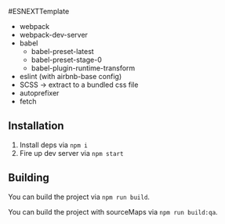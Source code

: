 #ESNEXTTemplate
* webpack
* webpack-dev-server
* babel
    * babel-preset-latest
    * babel-preset-stage-0
    * babel-plugin-runtime-transform
* eslint (with airbnb-base config)
* SCSS -> extract to a bundled css file
* autoprefixer
* fetch


## Installation
1. Install deps via `npm i`
2. Fire up dev server via `npm start`

## Building
You can build the project via `npm run build`.

You can build the project with sourceMaps via `npm run build:qa`.